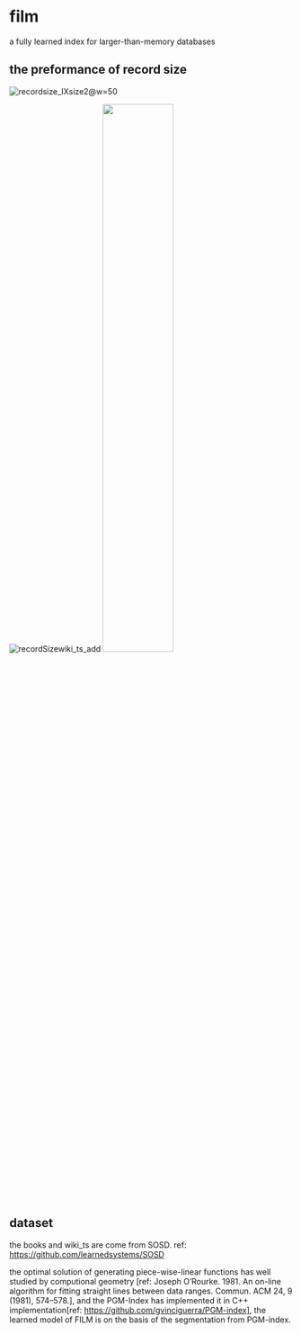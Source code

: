 # film
a fully learned index for larger-than-memory databases


## the preformance of record size
![recordsize_IXsize2](https://user-images.githubusercontent.com/51820918/155705363-76a679d3-488a-479e-bfa2-7519077f97c8.png)@w=50

![recordSizewiki_ts_add](https://user-images.githubusercontent.com/51820918/155705150-5a7aa409-503d-4ef0-9e06-ef00f2fc7db8.png)
<img src="https://user-images.githubusercontent.com/51820918/155705150-5a7aa409-503d-4ef0-9e06-ef00f2fc7db8.png" width="50%" height="50%">


## dataset
the books and wiki_ts are come from SOSD. ref: https://github.com/learnedsystems/SOSD

the optimal solution of generating piece-wise-linear functions has well studied by computional geometry [ref: Joseph O’Rourke. 1981. An on-line algorithm for fitting straight lines between data ranges. Commun. ACM 24, 9 (1981), 574–578.], and the PGM-Index has implemented it in C++ implementation[ref: https://github.com/gvinciguerra/PGM-index], the learned model of FILM is on the basis of the segmentation from PGM-index.
